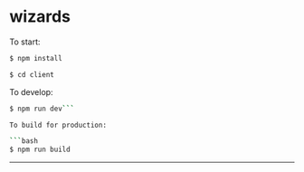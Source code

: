 # wizards

To start:

```bash
$ npm install
```
```bash
$ cd client
```

To develop:

```bash
$ npm run dev```

To build for production:

```bash
$ npm run build
```


---